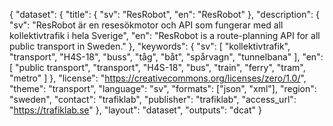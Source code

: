 {
  "dataset": {
    "title": {
      "sv": "ResRobot",
      "en": "ResRobot"
    },
    "description": {
      "sv": "ResRobot är en resesökmotor och API som fungerar med all kollektivtrafik i hela Sverige",
      "en": "ResRobot is a route-planning API for all public transport in Sweden."
    },
    "keywords": {
      "sv": [
        "kollektivtrafik",
        "transport",
        "H4S-18",
        "buss",
        "tåg",
        "båt",
        "spårvagn",
        "tunnelbana"
      ],
      "en": [
        "public transport",
        "transport",
        "H4S-18",
        "bus",
        "train",
        "ferry",
        "tram",
        "metro"
      ]
    },
    "license": "https://creativecommons.org/licenses/zero/1.0/",
    "theme": "transport",
    "language": "sv",
    "formats": ["json", "xml"],
    "region": "sweden",
    "contact": "trafiklab",
    "publisher": "trafiklab",
    "access_url": "https://trafiklab.se"
  },
  "layout": "dataset",
  "outputs": "dcat"
}
